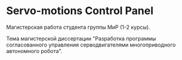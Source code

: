 # Servo-motions Control Panel
Магистерская работа студента группы МиР (1-2 курсы).  

Тема магистерской диссертации "Разработка программы согласованного управления серводвигателями многоприводного автономного робота".
